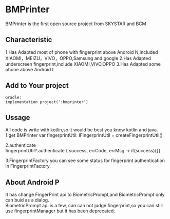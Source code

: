 # BMPrinter
BMPrinter is the first open source project from SKYSTAR and BCM

Characteristic
-------------------
1.Has Adapted most of phone with fingerprint above Android N,included XIAOMI，MEIZU，VIVO，OPPO,Samsung and google
2.Has Adapted underscreen fingerprint,include XIAOMI,VIVO,OPPO
3.Has Adapted some phone above Android L


Add to Your project
-------------------
```
Gradle:
implementation project(':bmprinter')
```

Ussage
-------------------
All code is write with kotlin,so it would be best you know kotlin and java.<br/>
1.get BMPrinter
var fingerprintUtil: IFingerprintUtil = createFingerprintUtil()

2.authenticate<br/>
fingerprintUtil?.authenticate { success, errCode, errMsg -> if(success){}}

3.FingerprintFactory
you can see some status for fingerprint authentication in FingerprintFactory.<br/>


About Android P
-------------------
It has change FingerPrint api to BiometricPrompt,and BiometricPrompt only can buid as a dialog.<br/>
BiometricPrompt api is a few, can can not judge fingerprint,so you can still use fingerprintManager but it has been deprecated.<br/>
